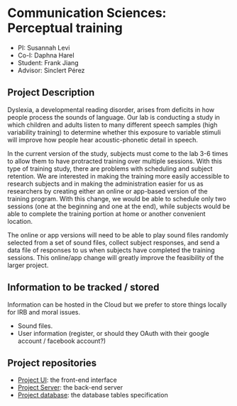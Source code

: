 # Communication Sciences: Perceptual training

- PI: Susannah Levi
- Co-I: Daphna Harel
- Student: Frank Jiang
- Advisor: Sinclert Pérez


## Project Description
Dyslexia, a developmental reading disorder, arises from deficits in how people process the sounds of language. Our lab is conducting a study in which children and adults listen to many different speech samples (high variability training) to determine whether this exposure to variable stimuli will improve how people hear acoustic-phonetic detail in speech.

In the current version of the study, subjects must come to the lab 3-6 times to allow them to have protracted training over multiple sessions. With this type of training study, there are problems with scheduling and subject retention. We are interested in making the training more easily accessible to research subjects and in making the administration easier for us as researchers by creating either an online or app-based version of the training program. With this change, we would be able to schedule only two sessions (one at the beginning and one at the end), while subjects would be able to complete the training portion at home or another convenient location.

The online or app versions will need to be able to play sound files randomly selected from a set of sound files, collect subject responses, and send a data file of responses to us when subjects have completed the training sessions. This online/app change will greatly improve the feasibility of the larger project. 


## Information to be tracked / stored
Information can be hosted in the Cloud but we prefer to store things locally for IRB and moral issues.
- Sound files.
- User information (register, or should they OAuth with their google account / facebook account?)


## Project repositories

- [Project UI][perceptual-training-ui]: the front-end interface
- [Project Server][perceptual-training-api]: the back-end server
- [Project database][perceptual-training-db]: the database tables specification


[perceptual-training-api]: https://github.com/ds3-nyu-archive/comm-perceptual-training-api
[perceptual-training-db]: https://github.com/ds3-nyu-archive/comm-perceptual-training-db
[perceptual-training-ui]: https://github.com/ds3-nyu-archive/comm-perceptual-training-ui
